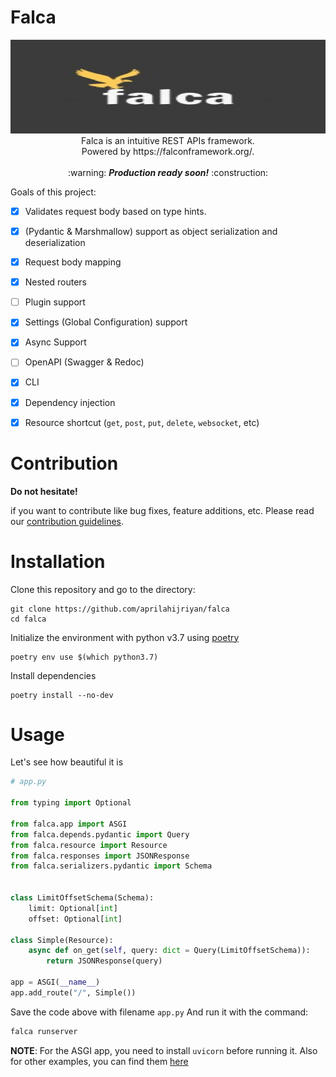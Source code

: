 # Falca

<p align="center">
<img width="100%" height="150" src="https://raw.githubusercontent.com/aprilahijriyan/falca/main/falca.jpeg">
Falca is an intuitive REST APIs framework.<br>
Powered by https://falconframework.org/.<br><br>
:warning: <i><strong>Production ready soon!</strong></i> :construction:<br>
</p>

Goals of this project:

- [x] Validates request body based on type hints.
- [x] (Pydantic & Marshmallow) support as object serialization and deserialization
- [x] Request body mapping
- [x] Nested routers
- [ ] Plugin support
- [x] Settings (Global Configuration) support
- [x] Async Support
- [ ] OpenAPI (Swagger & Redoc)
- [x] CLI
- [x] Dependency injection
- [x] Resource shortcut (`get`, `post`, `put`, `delete`, `websocket`, etc)


# Contribution

**Do not hesitate!**

if you want to contribute like bug fixes, feature additions, etc. Please read our [contribution guidelines](https://github.com/aprilahijriyan/falca/blob/main/CONTRIBUTING.md).

# Installation

Clone this repository and go to the directory:

```
git clone https://github.com/aprilahijriyan/falca
cd falca
```

Initialize the environment with python v3.7 using [poetry](https://python-poetry.org/)

```
poetry env use $(which python3.7)
```

Install dependencies

```
poetry install --no-dev
```

# Usage

Let's see how beautiful it is

```python
# app.py

from typing import Optional

from falca.app import ASGI
from falca.depends.pydantic import Query
from falca.resource import Resource
from falca.responses import JSONResponse
from falca.serializers.pydantic import Schema


class LimitOffsetSchema(Schema):
    limit: Optional[int]
    offset: Optional[int]

class Simple(Resource):
    async def on_get(self, query: dict = Query(LimitOffsetSchema)):
        return JSONResponse(query)

app = ASGI(__name__)
app.add_route("/", Simple())

```

Save the code above with filename `app.py`
And run it with the command:

```sh
falca runserver
```

**NOTE**: For the ASGI app, you need to install `uvicorn` before running it.
Also for other examples, you can find them [here](https://github.com/aprilahijriyan/falca/tree/main/examples)
